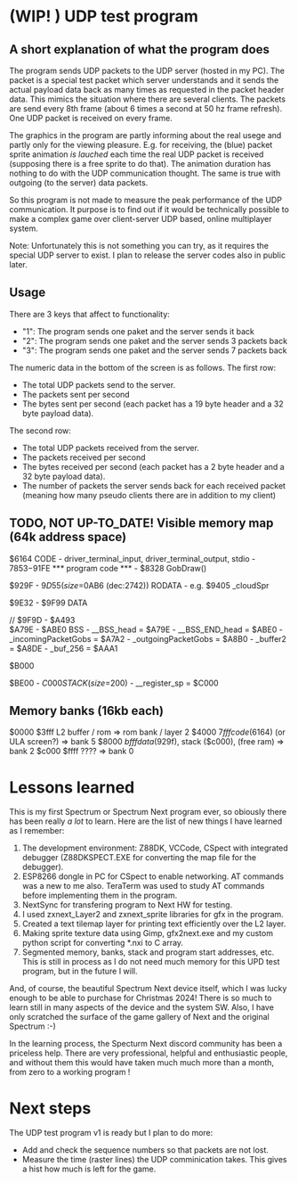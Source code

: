 # (WIP! ) UDP test program

## A short explanation of what the program does

The program sends UDP packets to the UDP server (hosted in my PC). The packet is a special test packet which server understands and it sends the actual payload data back as many times as requested in the packet header data. This mimics the situation where there are several clients. The packets are send every 8th frame (about 6 times a second at 50 hz frame refresh). One UDP packet is received on every frame.

The graphics in the program are partly informing about the real usege and partly only for the viewing pleasure. E.g. for receiving, the (blue) packet sprite animation *is lauched* each time the real UDP packet is received (supposing there is a free sprite to do that). The animation duration has nothing to do with the UDP communication thought. The same is true with outgoing (to the server) data packets. 

So this program is not made to measure the peak performance of the UDP communication. It purpose is to find out if it would be technically possible to make a complex game over client-server UDP based, online multiplayer system. 

Note: Unfortunately this is not something you can try, as it requires the special UDP server to exist. I plan to release the server codes also in public later.

## Usage

There are 3 keys that affect to functionality:
- "1": The program sends one paket and the server sends it back
- "2": The program sends one paket and the server sends 3 packets back
- "3": The program sends one paket and the server sends 7 packets back

The numeric data in the bottom of the screen is as follows. 
The first row:
- The total UDP packets send to the server.
- The packets sent per second
- The bytes sent per second (each packet has a 19 byte header and a 32 byte payload data). 

The second row:
- The total UDP packets received from the server.
- The packets received per second
- The bytes received per second (each packet has a 2 byte header and a 32 byte payload data).  
- The number of packets the server sends back for each received packet (meaning how many pseudo clients there are in addition to my client)


## TODO, NOT UP-TO_DATE! Visible memory map (64k address space)

$6164 CODE
		- driver_terminal_input, driver_terminal_output, stdio
		- $7853-$91FE *** program code ***
		- $8328 GobDraw()

$929F - $9D55 (size=$0AB6 (dec:2742))
	RODATA
		- e.g. $9405 _cloudSpr
		
$9E32 - $9F99
	DATA
	
// $9F9D - $A493	
$A79E - $ABE0
	BSS
	- __BSS_head = $A79E
	- __BSS_END_head = $ABE0
	- _incomingPacketGobs             = $A7A2
	- _outgoingPacketGobs             = $A8B0
	- _buffer2                        = $A8DE
	- _buf_256                        = $AAA1


$B000 


$BE00 - $C000
	STACK (size=$200)
	- __register_sp                   = $C000

## Memory banks (16kb each)
$0000 $3fff L2 buffer / rom                        => rom bank / layer 2
$4000 $7fff code ($6164) (or ULA screen?)          => bank 5
$8000 $bfff data($929f), stack ($c000), (free ram) => bank 2
$c000 $ffff ????	                               => bank 0

# Lessons learned
This is my first Spectrum or Spectrum Next program ever, so obiously there has been really *a lot* to learn.
Here are the list of new things I have learned as I remember:

1) The development environment: Z88DK, VCCode, CSpect with integrated debugger (Z88DKSPECT.EXE for converting the map file for the debugger).
2) ESP8266 dongle in PC for CSpect to enable networking. AT commands was a new to me also. TeraTerm was used to study AT commands before implementing them in the program.
3) NextSync for transfering program to Next HW for testing.
4) I used zxnext_Layer2 and zxnext_sprite libraries for gfx in the program.
5) Created a text tilemap layer for printing text efficiently over the L2 layer.
6) Making sprite texture data using Gimp, gfx2next.exe and my custom python script for converting *.nxi to C array.
7) Segmented memory, banks, stack and program start addresses, etc. This is still in process as I do not need much memory for this UPD test program, but in the future I will. 

And, of course, the beautiful Spectrum Next device itself, which I was lucky enough to be able to purchase for Christmas 2024! There is so much to learn still in many aspects of the device and the system SW. Also, I have only scratched the surface of the game gallery of Next and the original Spectrum :-) 

In the learning process, the Specturm Next discord community has been a priceless help. There are very professional, helpful and enthusiastic people, and without them this would have taken much much more than a month, from zero to a working program ! 

# Next steps

The UDP test program v1 is ready but I plan to do more:
- Add and check the sequence numbers so that packets are not lost. 
- Measure the time (raster lines) the UDP comminication takes. This gives a hist how much is left for the game. 